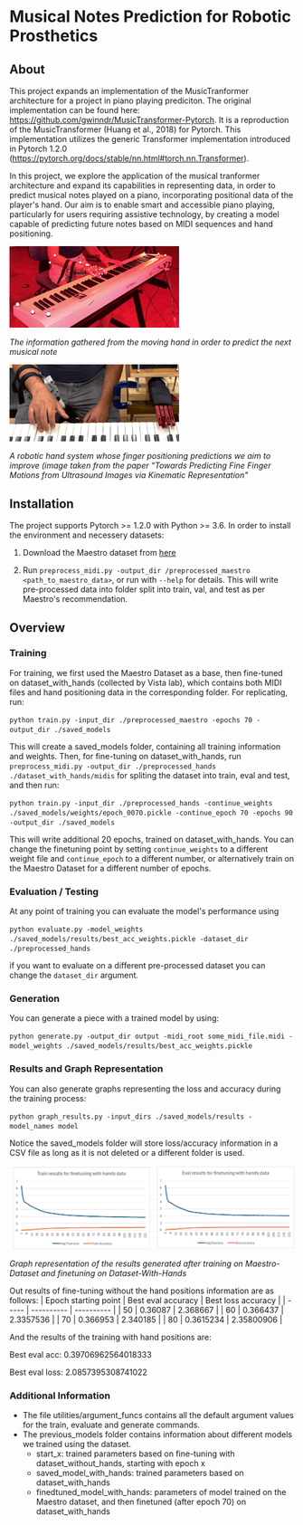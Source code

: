 # Musical Notes Prediction for Robotic Prosthetics  
## About
This project expands an implementation of the MusicTranformer architecture for a project in piano playing prediciton. 
The original implementation can be found here: https://github.com/gwinndr/MusicTransformer-Pytorch. 
It is a reproduction of the MusicTransformer (Huang et al., 2018) for Pytorch. 
This implementation utilizes the generic Transformer implementation introduced in Pytorch 1.2.0 (https://pytorch.org/docs/stable/nn.html#torch.nn.Transformer).

In this project, we explore the application of the musical tranformer architecture and expand its capabilities in representing data,
in order to predict musical notes played on a piano, incorporating positional data of the player's hand.
Our aim is to enable smart and accessible piano playing, particularly for users requiring assistive technology,
by creating a model capable of predicting future notes based on MIDI sequences and hand positioning.

<img src="hand_position.jpg" alt="hand_position" width="300"/>  

*The information gathered from the moving hand in order to predict the next musical note*

<img src="robotic_hand.png" alt="robotic_hand" width="300"/>  

*A robotic hand system whose finger positioning predictions we aim to improve (image taken from the paper "Towards Predicting Fine Finger Motions from Ultrasound Images via
Kinematic Representation"*

## Installation
The project supports Pytorch >= 1.2.0 with Python >= 3.6.
In order to install the environment and necessery datasets:

1. Download the Maestro dataset from [here](https://magenta.tensorflow.org/datasets/maestro) 

2. Run `preprocess_midi.py -output_dir /preprocessed_maestro <path_to_maestro_data>`, or run with `--help` for details. This will write pre-processed data into folder split into train, val, and test as per Maestro's recommendation.

## Overview

### Training
For training, we first used the Maestro Dataset as a base, then fine-tuned on dataset_with_hands (collected by Vista lab), which contains both MIDI files and hand positioning data in the corresponding folder.
For replicating, run:

`python train.py -input_dir ./preprocessed_maestro -epochs 70 -output_dir ./saved_models`

This will create a saved_models folder, containing all training information and weights.
Then, for fine-tuning on dataset_with_hands, run 
`preprocess_midi.py -output_dir ./preprocessed_hands ./dataset_with_hands/midis`
for spliting the dataset into train, eval and test, and then run:

`python train.py -input_dir ./preprocessed_hands -continue_weights ./saved_models/weights/epoch_0070.pickle -continue_epoch 70 -epochs 90 -output_dir ./saved_models`

This will write additional 20 epochs, trained on dataset_with_hands.
You can change the finetuning point by setting `continue_weights` to a different weight file and `continue_epoch` to a different number,
or alternatively train on the Maestro Dataset for a different number of epochs.

### Evaluation / Testing
At any point of training you can evaluate the model's performance using 

`python evaluate.py -model_weights ./saved_models/results/best_acc_weights.pickle -dataset_dir ./preprocessed_hands`

if you want to evaluate on a different pre-processed dataset you can change the `dataset_dir` argument.

### Generation
You can generate a piece with a trained model by using:

`python generate.py -output_dir output -midi_root some_midi_file.midi -model_weights ./saved_models/results/best_acc_weights.pickle`

### Results and Graph Representation
You can also generate graphs representing the loss and accuracy during the training process:

`python graph_results.py -input_dirs ./saved_models/results -model_names model`

Notice the saved_models folder will store loss/accuracy information in a CSV file as long as it is not deleted or a different folder is used.


<img src="graph_results/results_finetuning_with_hands.png" alt="graph_results" width="900"/>  

*Graph representation of the results generated after training on Maestro-Dataset and finetuning on Dataset-With-Hands*

Out results of fine-tuning without the hand positions information are as follows:
| Epoch starting point    | Best eval accuracy | Best loss accuracy |
| ----- | ---------- | ---------- |
| 50    | 0.36087    | 2.368667   |
| 60    | 0.366437   | 2.3357536  |
| 70    | 0.366953   | 2.340185   |
| 80    | 0.3615234  | 2.35800906 |

And the results of the training with hand positions are:

Best eval acc: 0.39706962564018333

Best eval loss: 2.0857395308741022

### Additional Information
- The file utilities/argument_funcs contains all the default argument values for the train, evaluate and generate commands.
- The previous_models folder contains information about different models we trained using the dataset.
    - start_x: trained parameters based on fine-tuning with dataset_without_hands, starting with epoch x
    - saved_model_with_hands: trained parameters based on dataset_with_hands
    - finedtuned_model_with_hands: parameters of model trained on the Maestro dataset, and then finetuned (after epoch 70) on dataset_with_hands
